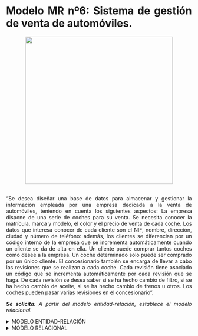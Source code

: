 <div align="justify">

# Modelo MR nº6: Sistema de gestión de venta de automóviles.

<div align="center">

<img src="https://github.com/jpexposito/base-datos/raw/main/MR/tareas/tarea6/img/venta-coche.png" width="400px"/>
</div>

</br>

“Se desea diseñar una base de datos para almacenar y gestionar la información empleada por una empresa dedicada a la venta de automóviles, teniendo en cuenta los siguientes aspectos: La empresa dispone de una serie de coches para su venta. Se necesita conocer la matrícula, marca y modelo, el color y el precio de venta de cada coche. Los datos que interesa conocer de cada cliente son el NIF, nombre, dirección, ciudad y número de teléfono: además, los clientes se diferencian por un código interno de la empresa que se incrementa automáticamente cuando un cliente se da de alta en ella. Un cliente puede comprar tantos coches como desee a la empresa. Un coche determinado solo puede ser comprado por un único cliente. El concesionario también se encarga de llevar a cabo las revisiones que se realizan a cada coche. Cada revisión tiene asociado un código que se incrementa automáticamente por cada revisión que se haga. De cada revisión se desea saber si se ha hecho cambio de filtro, si se ha hecho cambio de aceite, si se ha hecho cambio de frenos u otros. Los coches pueden pasar varias revisiones en el concesionario”.

_**Se solicita**: A partir del modelo entidad-relación, establece el modelo relacional._

<details>
<summary>MODELO ENTIDAD-RELACIÓN</summary>
   
  </br>
  
  <img src="https://github.com/jpexposito/base-datos/raw/main/MR/tareas/tarea6/img/automoviles-diagrama.drawio.png">

  </br>
</details>

<details>
<summary>MODELO RELACIONAL</summary>

  </br>
  
  <img src="https://github.com/samugd17/base-datos-bae-/blob/main/TAREAS/Tarea9/Ejercicio6/IMG/MRN%C2%BA6.drawio.png">

  </br>
</details>

</div>
